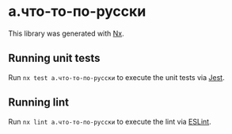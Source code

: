 # a.что-то-по-русски

This library was generated with [Nx](https://nx.dev).

## Running unit tests

Run `nx test a.что-то-по-русски` to execute the unit tests via [Jest](https://jestjs.io).

## Running lint

Run `nx lint a.что-то-по-русски` to execute the lint via [ESLint](https://eslint.org/).
